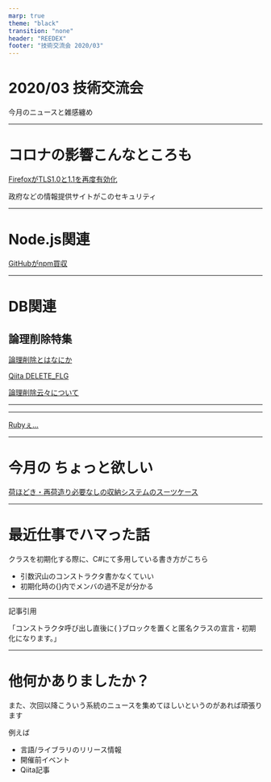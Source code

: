 ```yaml
---
marp: true
theme: "black"
transition: "none"
header: "REEDEX"
footer: "技術交流会 2020/03"
---
```


# 2020/03 技術交流会

今月のニュースと雑感纏め

---


# コロナの影響こんなところも

[FirefoxがTLS1.0と1.1を再度有効化](https://gigazine.net/news/20200327-mozilla-re-enables-old-tls/)

政府などの情報提供サイトがこのセキュリティ

---


# Node.js関連

[GitHubがnpm買収](https://www.publickey1.jp/blog/20/githubnpmjavascriptgithubnpm.html)


---

# DB関連
## 論理削除特集
[論理削除とはなにか](https://fukabori.fm/episode/27)


[Qiita DELETE_FLG](https://qiita.com/Jxck_/items/156d0a231c6968f2a474)


[論理削除云々について](https://mike-neck.hatenadiary.com/entry/2015/03/24/231422)



---

[](https://japanese.engadget.com/jp-2020-04-01-beijing.html)

---


[Rubyぇ...](https://qiita.com/baban/items/a5a9819a4020f92e27e2)



---

# 今月の ちょっと欲しい
[荷ほどき・再荷造り必要なしの収納システムのスーツケース](https://japanese.engadget.com/jp-2020-03-27-solgaard.html?guccounter=1)


---

# 最近仕事でハマった話

クラスを初期化する際に、C#にて多用している書き方がこちら

* 引数沢山のコンストラクタ書かなくていい
* 初期化時の{}内でメンバの過不足が分かる


---

記事引用

「コンストラクタ呼び出し直後に{ }ブロックを置くと匿名クラスの宣言・初期化になります。」

---

# 他何かありましたか？

また、次回以降こういう系統のニュースを集めてほしいというのがあれば頑張ります


例えば
* 言語/ライブラリのリリース情報
* 開催前イベント
* Qiita記事
